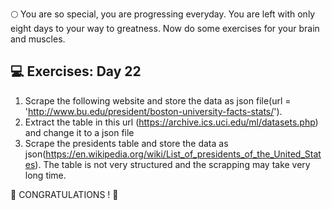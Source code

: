 🌕 You are so special, you are progressing everyday. You are left with only eight days to your way to greatness. Now do some exercises for your brain and muscles.

## 💻 Exercises: Day 22

1. Scrape the following website and store the data as json file(url = 'http://www.bu.edu/president/boston-university-facts-stats/').
1. Extract the table in this url (https://archive.ics.uci.edu/ml/datasets.php) and change it to a json file
2. Scrape the presidents table and store the data as json(https://en.wikipedia.org/wiki/List_of_presidents_of_the_United_States). The table is not very structured and the scrapping may take very long time.

🎉 CONGRATULATIONS ! 🎉
